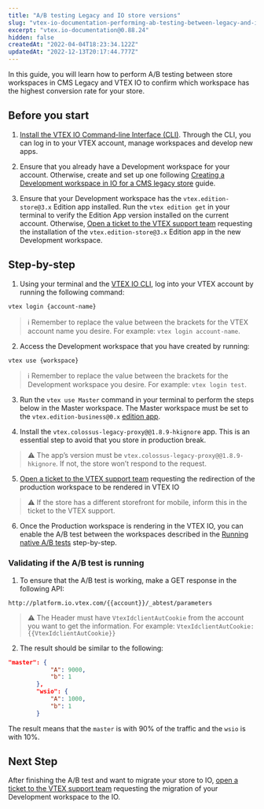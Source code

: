 ```yaml
---
title: "A/B testing Legacy and IO store versions"
slug: "vtex-io-documentation-performing-ab-testing-between-legacy-and-io"
excerpt: "vtex.io-documentation@0.88.24"
hidden: false
createdAt: "2022-04-04T18:23:34.122Z"
updatedAt: "2022-12-13T20:17:44.777Z"
---
```

In this guide, you will learn how to perform A/B testing between store workspaces in CMS Legacy and VTEX IO to confirm which workspace has the highest conversion rate for your store.

## Before you start

1. [Install the VTEX IO Command-line Interface (CLI)](https://developers.vtex.com/vtex-developer-docs/docs/vtex-io-documentation-vtex-io-cli-installation-and-command-reference). Through the CLI, you can log in to your VTEX account, manage workspaces and develop new apps.

2. Ensure that you already have a Development workspace for your account. Otherwise, create and set up one following [Creating a Development workspace in IO for a CMS legacy store](https://developers.vtex.com/vtex-developer-docs/docs/vtex-io-documentation-creating-development-workspace-for-cms-legacy) guide.

3. Ensure that your Development workspace has the `vtex.edition-store@3.x` Edition app installed. Run the `vtex edition get` in your terminal to verify the Edition App version installed on the current account. Otherwise, [Open a ticket to the VTEX support team](https://help-tickets.vtex.com/smartlink/sso/login/zendesk?_ga=2.222513819.1487123273.1647865109-1001456323.1619912759) requesting the installation of the `vtex.edition-store@3.x` Edition app in the new Development workspace.

## Step-by-step

1. Using your terminal and the [VTEX IO CLI](https://developers.vtex.com/vtex-developer-docs/docs/vtex-io-documentation-vtex-io-cli-installation-and-command-reference), log into your VTEX account by running the following command:

```sh
vtex login {account-name}
```

> ℹ️ Remember to replace the value between the brackets for the VTEX account name you desire. For example: `vtex login account-name`.

2. Access the Development workspace that you have created by running:

```sh
vtex use {workspace} 
```

> ℹ️ Remember to replace the value between the brackets for the Development workspace you desire. For example: `vtex login test`.

3. Run the `vtex use Master` command in your terminal to perform the steps below in the Master workspace. The Master workspace must be set to the `vtex.edition-business@0.x` [edition app](https://developers.vtex.com/vtex-developer-docs/docs/vtex-io-documentation-edition-app).

4. Install the `vtex.colossus-legacy-proxy@@1.8.9-hkignore` app. This is an essential step to avoid that you store in production break.

>⚠️ The app’s version must be `vtex.colossus-legacy-proxy@@1.8.9-hkignore`. If not, the store won’t respond to the request.

5. [Open a ticket to the VTEX support team](https://help-tickets.vtex.com/smartlink/sso/login/zendesk?_ga=2.222513819.1487123273.1647865109-1001456323.1619912759) requesting the redirection of the production workspace to be rendered in VTEX IO

>⚠️ If the store has a different storefront for mobile, inform this in the ticket to the VTEX support.

6. Once the Production workspace is rendering in the VTEX IO, you can enable the A/B test between the workspaces described in the [Running native A/B tests](https://developers.vtex.com/vtex-developer-docs/docs/vtex-io-documentation-running-native-ab-testing) step-by-step.

### Validating if the A/B test is running

1. To ensure that the A/B test is working, make a GET response in the following API:

`http://platform.io.vtex.com/{{account}}/_abtest/parameters`

>⚠️ The Header must have `VtexIdclientAutCookie` from the account you want to get the information. For example: `VtexIdclientAutCookie: {{VtexIdclientAutCookie}}`

2. The result should be similar to the following:

```json
"master": {
            "A": 9000,
            "b": 1
        },
        "wsio": {
            "A": 1000,
            "b": 1
        }

```

The result means that the `master` is with 90% of the traffic and the `wsio` is with 10%.

## Next Step

After finishing the A/B test and want to migrate your store to IO, [open a ticket to the VTEX support team](https://help-tickets.vtex.com/smartlink/sso/login/zendesk?_ga=2.222513819.1487123273.1647865109-1001456323.1619912759)  requesting the migration of your Development workspace to the IO.
